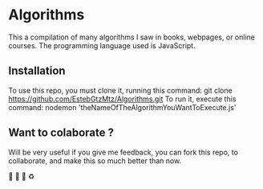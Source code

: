 # Algorithms
This a compilation of many algorithms I saw in books, webpages, or online courses. 
The programming language used is JavaScript.
## Installation
To use this repo, you must clone it, running this command:
git clone https://github.com/EstebGtzMtz/Algorithms.git
To run it, execute this command: 
nodemon 'theNameOfTheAlgorithmYouWantToExecute.js'

## Want to colaborate ?
Will be very useful if you give me feedback, you can fork this repo, to collaborate, and make this so much better than now.

:bug: :penguin: :construction: :recycle: 
 

    
